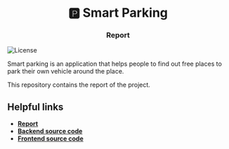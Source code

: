 <h1 align="center" style="border-bottom: none;">🅿️ Smart Parking</h1>
<h3 align="center">Report</h3>

![License](https://img.shields.io/github/license/antonioIannotta/LSS-documentation)

Smart parking is an application that helps people to find out free places to park their own vehicle around the place. 

This repository contains the report of the project. 

## Helpful links
* [**Report**](https://antonioiannotta.github.io/LSS-documentation/)
* [**Backend source code**](https://github.com/antonioIannotta/parking-system-backend) 
* [**Frontend source code**](https://github.com/GZaccaroni/smart-parking-frontend)
